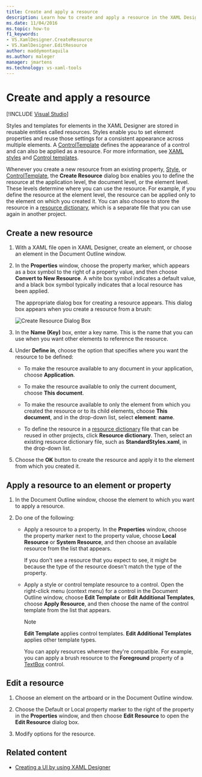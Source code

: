```yaml
---
title: Create and apply a resource
description: Learn how to create and apply a resource in the XAML Designer so that you can store and reuse styles and templates for elements.
ms.date: 11/04/2016
ms.topic: how-to
f1_keywords:
- VS.XamlDesigner.CreateResource
- VS.XamlDesigner.EditResource
author: maddymontaquila
ms.author: maleger
manager: jmartens
ms.technology: vs-xaml-tools
---
```

# Create and apply a resource

 [!INCLUDE [Visual Studio](~/includes/applies-to-version/vs-windows-only.md)]

Styles and templates for elements in the XAML Designer are stored in reusable entities called resources. Styles enable you to set element properties and reuse those settings for a consistent appearance across multiple elements. A [ControlTemplate](xref:Windows.UI.Xaml.Controls.ControlTemplate) defines the appearance of a control and can also be applied as a resource. For more information, see [XAML styles](/windows/uwp/design/controls-and-patterns/xaml-styles) and [Control templates](/windows/uwp/design/controls-and-patterns/control-templates).

Whenever you create a new resource from an existing property, [Style](xref:Windows.UI.Xaml.Style), or [ControlTemplate](xref:Windows.UI.Xaml.Controls.ControlTemplate), the **Create Resource** dialog box enables you to define the resource at the application level, the document level, or the element level. These levels determine where you can use the resource. For example, if you define the resource at the element level, the resource can be applied only to the element on which you created it. You can also choose to store the resource in a [resource dictionary](/windows/uwp/design/controls-and-patterns/resourcedictionary-and-xaml-resource-references), which is a separate file that you can use again in another project.

## Create a new resource

1. With a XAML file open in XAML Designer, create an element, or choose an element in the Document Outline window.

2. In the **Properties** window, choose the property marker, which appears as a box symbol to the right of a property value, and then choose **Convert to New Resource**. A white box symbol indicates a default value, and a black box symbol typically indicates that a local resource has been applied.

     The appropriate dialog box for creating a resource appears. This dialog box appears when you create a resource from a brush:

     ![Create Resource Dialog Box](../designers/media/xaml_create_resource.png)

3. In the **Name (Key)** box, enter a key name. This is the name that you can use when you want other elements to reference the resource.

4. Under **Define in**, choose the option that specifies where you want the resource to be defined:

    - To make the resource available to any document in your application, choose **Application**.

    - To make the resource available to only the current document, choose **This document**.

    - To make the resource available to only the element from which you created the resource or to its child elements, choose **This document**, and in the drop-down list, select **element**: **name**.

    - To define the resource in a [resource dictionary](/windows/uwp/design/controls-and-patterns/resourcedictionary-and-xaml-resource-references) file that can be reused in other projects, click **Resource dictionary**. Then, select an existing resource dictionary file, such as **StandardStyles.xaml**, in the drop-down list.

5. Choose the **OK** button to create the resource and apply it to the element from which you created it.

## Apply a resource to an element or property

1. In the Document Outline window, choose the element to which you want to apply a resource.

2. Do one of the following:

   - Apply a resource to a property. In the **Properties** window, choose the property marker next to the property value, choose **Local Resource** or **System Resource**, and then choose an available resource from the list that appears.

      If you don't see a resource that you expect to see, it might be because the type of the resource doesn't match the type of the property.

   - Apply a style or control template resource to a control. Open the right-click menu (context menu) for a control in the Document Outline window, choose **Edit Template** or **Edit Additional Templates**, choose **Apply Resource**, and then choose the name of the control template from the list that appears.

     > [!NOTE]
     > **Edit Template** applies control templates. **Edit Additional Templates** applies other template types.

     You can apply resources wherever they're compatible. For example, you can apply a brush resource to the **Foreground** property of a [TextBox](xref:Windows.UI.Xaml.Controls.TextBox) control.

## Edit a resource

1. Choose an element on the artboard or in the Document Outline window.

2. Choose the Default or Local property marker to the right of the property in the **Properties** window, and then choose **Edit Resource** to open the **Edit Resource** dialog box.

3. Modify options for the resource.

## Related content

- [Creating a UI by using XAML Designer](../xaml-tools/creating-a-ui-by-using-xaml-designer-in-visual-studio.md)
